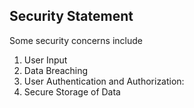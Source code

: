 ## Security Statement
Some security concerns include
1. User Input
2. Data Breaching
3. User Authentication and Authorization:
4. Secure Storage of Data
